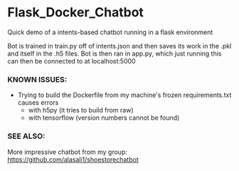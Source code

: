 # Flask_Docker_Chatbot

Quick demo of a intents-based chatbot running in a flask environment

Bot is trained in train.py off of intents.json and then saves its work in the .pkl and itself in the .h5 files. Bot is then ran in app.py, which just running this can then be connected to at localhost:5000

### KNOWN ISSUES:
* Trying to build the Dockerfile from my machine's frozen requirements.txt causes errors
  * with h5py (it tries to build from raw)
  * with tensorflow (version numbers cannot be found)

### SEE ALSO:
More impressive chatbot from my group: 
https://github.com/alasali1/shoestorechatbot
